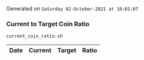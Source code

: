 Generated on `Saturday 02-October-2021 at 10:01:07`

### Current to Target Coin Ratio
`current_coin_ratio.sh`

Date|Current|Target|Ratio
---|---|---|---
